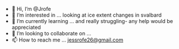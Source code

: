- 👋 Hi, I’m @Jrofe
- 👀 I’m interested in ... looking at ice extent changes in svalbard
- 🌱 I’m currently learning ... and really struggling- any help would be appreciated
- 💞️ I’m looking to collaborate on ...
- 📫 How to reach me ... jessrofe26@gmail.com

<!---
Jrofe/Jrofe is a ✨ special ✨ repository because its `README.md` (this file) appears on your GitHub profile.
You can click the Preview link to take a look at your changes.
--->
